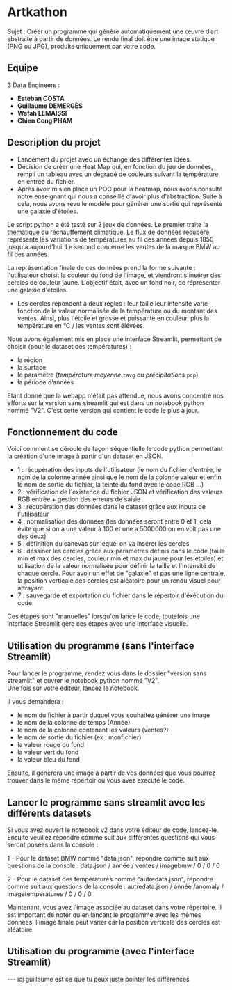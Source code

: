 # Artkathon
  Sujet : Créer un programme qui génère automatiquement une œuvre d’art abstraite à partir de données. Le rendu final doit être une image statique (PNG ou JPG), produite uniquement par votre code.
## Equipe
3 Data Engineers :
- **Esteban COSTA**
- **Guillaume DEMERGÈS**
- **Wafah LEMAISSI**
- **Chien Cong PHAM**
    
## Description du projet
- Lancement du projet avec un échange des différentes idées. 
- Décision de créer une Heat Map qui, en fonction du jeu de données, rempli un tableau avec un dégradé de couleurs suivant la température en entrée du fichier.
- Après avoir mis en place un POC pour la heatmap, nous avons consulté notre enseignant qui nous a conseillé d'avoir plus d'abstraction. Suite à cela, nous avons revu le modèle pour générer une sortie qui représente une galaxie d'étoiles.

Le script python a été testé sur 2 jeux de données. Le premier traite la thématique du réchauffement climatique. Le flux de données récupéré représente les variations de températures au fil des années depuis 1850 jusqu'à aujourd'hui. Le second concerne les ventes de la marque BMW au fil des années.

La représentation finale de ces données prend la forme suivante : l'utilisateur choisit la couleur du fond de l'image, et viendront s'insérer des cercles de couleur jaune.
L'objectif était, avec un fond noir, de réprésenter une galaxie d'étoiles. 
- Les cercles répondent à deux règles : leur taille leur intensité varie fonction de la valeur normalisée de la température ou du montant des ventes. Ainsi, plus l'étoile et grosse et puissante en couleur, plus la température en °C / les ventes sont élévées. 

Nous avons également mis en place une interface Streamlit, permettant de choisir (pour le dataset des températures) :
- la région
- la surface 
- le paramètre (*température moyenne* `tavg` ou *précipitations* `pcp`)
- la période d’années

Etant donné que la webapp n'était pas attendue, nous avons concentré nos efforts sur la version sans streamlit qui est dans un notebook python nommé "V2". C'est cette version qui contient le code le plus à jour.

## Fonctionnement du code
Voici comment se déroule de façon séquentielle le code python permettant la création d'une image à partir d'un dataset en JSON. 

- 1 : récupération des inputs de l'utilisateur (le nom du fichier d'entrée, le nom de la colonne année ainsi que le nom de la colonne valeur et enfin le nom de sortie du fichier, la teinte du fond avec le code RGB ...)
- 2 : vérification de l'existence du fichier JSON et vérification des valeurs RGB entrée + gestion des erreurs de saisie 
- 3 : récupération des données dans le dataset grâce aux inputs de l'utilisateur
- 4 : normalisation des données (les données seront entre 0 et 1, cela évite que si on a une valeur à 100 et une a 5000000 on en voit pas une des deux)
- 5 : définition du canevas sur lequel on va insérer les cercles
- 6 : déssiner les cercles grâce aux paramètres définis dans le code (taille min et max des cercles, couleur min et max du jaune pour les étoiles) et utilisation de la valeur normalisée pour définir la taille et l'intensité de chaque cercle. Pour avoir un effet de "galaxie" et pas une ligne centrale, la position verticale des cercles est aléatoire pour un rendu visuel pour attrayant.
- 7 : sauvegarde et exportation du fichier dans le répertoir d'éxécution du code

Ces étapes sont "manuelles" lorsqu'on lance le code, toutefois une interface Streamlit gère ces étapes avec une interface visuelle. 

## Utilisation du programme (sans l'interface Streamlit)
Pour lancer le programme, rendez vous dans le dossier "version sans streamlit" et ouvrer le notebook python nommé "V2".  
Une fois sur votre éditeur, lancez le notebook. 

Il vous demandera : 
- le nom du fichier à partir duquel vous souhaitez générer une image
- le nom de la colonne de temps (Année)
- le nom de la colonne contenant les valeurs (ventes?)
- le nom de sortie du fichier (ex : monfichier)
- la valeur rouge du fond
- la valeur vert du fond
- la valeur bleu du fond

Ensuite, il génèrera une image à partir de vos données que vous pourrez trouver dans le même répertoir où vous avez executé le code. 

## Lancer le programme sans streamlit avec les différents datasets 
Si vous avez ouvert le notebook v2 dans votre éditeur de code, lancez-le. Ensuite veuillez répondre comme suit aux différentes questions qui vous seront posées dans la console : 

1 - Pour le dataset BMW nommé "data.json", répondre comme suit aux questions de la console : 
data.json / année / ventes / imagebmw / 0 / 0 / 0

2 - Pour le dataset des températures nommé "autredata.json", répondre comme suit aux questions de la console : 
autredata.json / année /anomaly / imagetemperatures / 0 / 0 / 0

Maintenant, vous avez l'image associée au dataset dans votre répertoire. Il est important de noter qu'en lançant le programme avec les mêmes données, l'image finale peut varier car la position verticale des cercles est aléatoire.

## Utilisation du programme (avec l'interface Streamlit)
--- ici guillaume est ce que tu peux juste pointer les différences
